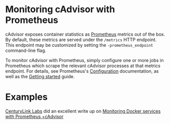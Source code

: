 # Monitoring cAdvisor with Prometheus

cAdvisor exposes container statistics as [Prometheus](http://prometheus.io) metrics out of the box. By default, these metrics are served under the `/metrics` HTTP endpoint. This endpoint may be customized by setting the `-prometheus_endpoint` command-line flag.

To monitor cAdvisor with Prometheus, simply configure one or more jobs in Prometheus which scrape the relevant cAdvisor processes at that metrics endpoint. For details, see Prometheus's [Configuration](http://prometheus.io/docs/operating/configuration/) documentation, as well as the [Getting started](http://prometheus.io/docs/introduction/getting_started/) guide.

# Examples
[CenturyLink Labs](https://labs.ctl.io/) did an excellent write up on [Monitoring Docker services with Prometheus +cAdvisor](https://labs.ctl.io/monitoring-docker-services-with-prometheus/)
